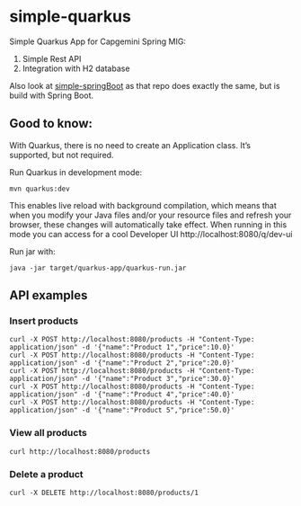 # simple-quarkus
Simple Quarkus App for Capgemini Spring MIG:
1. Simple Rest API
2. Integration with H2 database

Also look at [simple-springBoot](https://github.com/PieterDup98/simple-springBoot) as that repo does exactly the same, but is build with Spring Boot.

## Good to know:

With Quarkus, there is no need to create an Application class. It’s supported, but not required.

Run Quarkus in development mode:
```shell
mvn quarkus:dev
```
This enables live reload with background compilation, which means that when you modify your Java files and/or your resource files and refresh your browser, these changes will automatically take effect.
When running in this mode you can access for a cool Developer UI http://localhost:8080/q/dev-ui

Run jar with:
```shell
java -jar target/quarkus-app/quarkus-run.jar
```

## API examples

### Insert products
```shell
curl -X POST http://localhost:8080/products -H "Content-Type: application/json" -d '{"name":"Product 1","price":10.0}'
curl -X POST http://localhost:8080/products -H "Content-Type: application/json" -d '{"name":"Product 2","price":20.0}'
curl -X POST http://localhost:8080/products -H "Content-Type: application/json" -d '{"name":"Product 3","price":30.0}'
curl -X POST http://localhost:8080/products -H "Content-Type: application/json" -d '{"name":"Product 4","price":40.0}'
curl -X POST http://localhost:8080/products -H "Content-Type: application/json" -d '{"name":"Product 5","price":50.0}'
```

### View all products
```shell
curl http://localhost:8080/products
```

### Delete a product
```shell
curl -X DELETE http://localhost:8080/products/1
```

